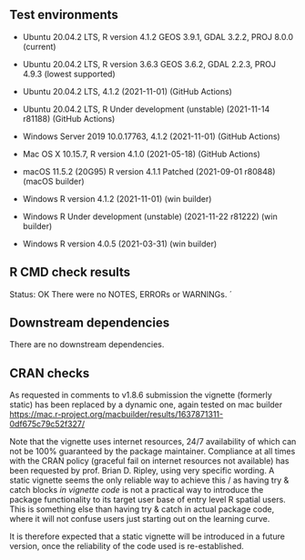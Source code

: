 ## Test environments
* Ubuntu 20.04.2 LTS, R version 4.1.2 GEOS 3.9.1, GDAL 3.2.2, PROJ 8.0.0 (current)
* Ubuntu 20.04.2 LTS, R version 3.6.3 GEOS 3.6.2, GDAL 2.2.3, PROJ 4.9.3 (lowest supported)

* Ubuntu 20.04.2 LTS, 4.1.2 (2021-11-01) (GitHub Actions)
* Ubuntu 20.04.2 LTS, R Under development (unstable) (2021-11-14 r81188) (GitHub Actions)
* Windows Server 2019 10.0.17763, 4.1.2 (2021-11-01) (GitHub Actions)
* Mac OS X 10.15.7, R version 4.1.0 (2021-05-18) (GitHub Actions)
* macOS 11.5.2 (20G95) R version 4.1.1 Patched (2021-09-01 r80848) (macOS builder)

* Windows R version 4.1.2 (2021-11-01) (win builder)
* Windows R Under development (unstable) (2021-11-22 r81222) (win builder) 
* Windows R version 4.0.5 (2021-03-31) (win builder)

## R CMD check results
Status: OK
There were no NOTES, ERRORs or WARNINGs.  ´

## Downstream dependencies
There are no downstream dependencies.

## CRAN checks
As requested in comments to v1.8.6 submission the vignette (formerly static) has been replaced by a dynamic one, again tested on mac builder https://mac.r-project.org/macbuilder/results/1637871311-0df675c79c52f327/

Note that the vignette uses internet resources, 24/7 availability of which can not be 100% guaranteed by the package maintainer. Compliance at all times with the CRAN policy (graceful fail on internet resources not available) has been requested by prof. Brian D. Ripley, using very specific wording. A static vignette seems the only reliable way to achieve this / as having try & catch blocks *in vignette code* is not a practical way to introduce the package functionality to its target user base of entry level R spatial users. This is something else than having try & catch in actual package code, where it will not confuse users just starting out on the learning curve.

It is therefore expected that a static vignette will be introduced in a future version, once the reliability of the code used is re-established.

